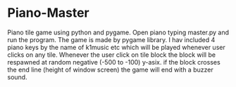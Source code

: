 # Piano-Master
Piano tile game using python and pygame.
Open piano typing master.py and run the program.
The game is made by pygame library.
I hav included 4 piano keys by the name of k1music etc which will be played whenever user clicks on any tile.
Whenever the user click on tile block the block will be respawned at random negative (-500 to -100) y-asix.
if the block crosses the end line (height of window screen) the game will end with a buzzer sound.

